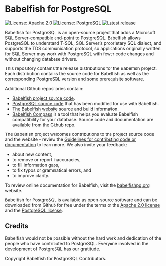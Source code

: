 
# Babelfish for PostgreSQL

[![License: Apache 2.0](https://img.shields.io/badge/license-Apache--2.0-blue.svg)](LICENSE.Apache2)
[![License: PostgreSQL](https://img.shields.io/badge/license-PostgreSQL-blue.svg)](LICENSE.PostgreSQL)
[![Latest release](https://img.shields.io/github/release/babelfish-for-postgresql/babelfish-for-postgresql.svg)](https://github.com/babelfish-for-postgresql/babelfish-for-postgresql/releases)

Babelfish for PostgreSQL is an open-source project that adds a Microsoft
SQL Server-compatible end-point to PostgreSQL. Babelfish allows PostgreSQL to
understand T-SQL, SQL Server’s proprietary SQL dialect, and supports the TDS
communication protocol, so applications originally written for SQL Server may
work with PostgreSQL with fewer code changes and without changing database
drivers.

This repository contains the release distributions for the Babelfish project.
Each distribution contains the source code for Babelfish as well as the
corresponding PostgreSQL version and some prerequisite software.

Additional Github repositories contain:

- [Babelfish project source code](https://github.com/babelfish-for-postgresql/babelfish_extensions).
- [PostgreSQL source code](https://github.com/babelfish-for-postgresql/postgresql_modified_for_babelfish)
  that has been modified for use with Babelfish.
- [The Babelfish website](https://github.com/babelfish-for-postgresql/babelfish_project_website)
  source and build information.
- [Babelfish Compass](https://github.com/babelfish-for-postgresql/babelfish_compass) is a
  tool that helps you evaluate Babelfish compatibility for your database.
  Source code and documentation are available from the Github repo.

The Babelfish project welcomes contributions to the project source code and the
website - review the [Guidelines for contributing code or
documentation](https://babelfishpg.org/docs/contributing/) to learn more.  We
also invite your feedback:

- about new content,
- to remove or report inaccuracies,
- to fill information gaps,
- to fix typos or grammatical errors, and
- to improve clarity.

To review online documentation for Babelfish, visit the [babelfishpg.org](https://babelfishpg.org/) website.

Babelfish for PostgreSQL is available as open-source software and can be
downloaded from Github for free under the terms of the
[Apache 2.0 license](https://www.apache.org/licenses/LICENSE-2.0) and the
[PostgreSQL license](https://www.postgresql.org/about/licence/).

## Credits

Babelfish would not be possible without the hard work and dedication of the
people who have contributed to PostgreSQL. Everyone involved in the development
of PostgreSQL has our gratitude.

Copyright Babelfish for PostgreSQL Contributors.


